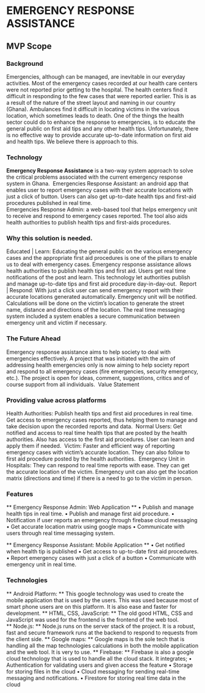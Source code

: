 # EMERGENCY RESPONSE ASSISTANCE 
## MVP Scope
### Background
Emergencies, although can be managed, are inevitable in our everyday activities. Most of the emergency cases recorded at our health care centers were not reported prior getting to the hospital. The health centers find it difficult in responding to the few cases that were reported earlier. This is as a result of the nature of the street layout and naming in our country (Ghana). Ambulances find it difficult in locating victims in the various location, which sometimes leads to death. One of the things the health sector could do to enhance the response to emergencies, is to educate the general public on first aid tips and any other health tips. Unfortunately, there is no effective way to provide accurate up-to-date information on first aid and health tips. We believe there is approach to this.
### Technology
**Emergency Response Assistance** is a two-way system approach to solve the critical problems associated with the current emergency response system in Ghana.&nbsp;
Emergencies Response Assistant: an android app that enables user to report emergency cases with their accurate locations with just a click of button. Users can also get up-to-date health tips and first-aid procedures published in real time.  
Emergencies Response Admin: a web-based tool that helps emergency unit to receive and respond to emergency cases reported. The tool also aids health authorities to publish health tips and first-aids procedures.&nbsp;  
### Why this solution is needed.
Educated | Learn: Educating the general public on the various emergency cases and the appropriate first aid procedures is one of the pillars to enable us to deal with emergency cases. Emergency response assistance allows health authorities to publish health tips and first aid. Users get real time notifications of the post and learn. This technology let authorities publish and manage up-to-date tips and first aid procedure day-in-day-out.&nbsp;
Report | Respond: With just a click user can send emergency report with their accurate locations generated automatically. Emergency unit will be notified. Calculations will be done on the victim’s location to generate the street name, distance and directions of the location. The real time messaging system included a system enables a secure communication between emergency unit and victim if necessary.&nbsp;

### The Future Ahead
Emergency response assistance aims to help society to deal with emergencies effectively. A project that was initiated with the aim of addressing health emergencies only is now aiming to help society report and respond to all emergency cases (fire emergencies, security emergency, etc.). The project is open for ideas, comment, suggestions, critics and of course support from all individuals.&nbsp;
Value Statement
### Providing value across platforms
Health Authorities: Publish health tips and first aid procedures in real time. Get access to emergency cases reported, thus helping them to manage and take decision upon the recorded reports and data.&nbsp;
Normal Users: Get notified and access to real time health tips that are posted by the health authorities. Also has access to the first aid procedures. User can learn and apply them if needed.&nbsp;
Victim: Faster and efficient way of reporting emergency cases with victim’s accurate location. They can also follow to first aid procedure posted by the health authorities.&nbsp;
Emergency Unit in Hospitals: They can respond to real time reports with ease. They can get the accurate location of the victim. Emergency unit can also get the location matrix (directions and time) if there is a need to go to the victim in person.&nbsp;
### Features
** Emergency Response Admin: Web Application **
•	Publish and manage health tips in real time.
•	Publish and manage first aid procedure.
•	Notification if user reports an emergency through firebase cloud messaging
•	Get accurate location matrix using google maps
•	Communicate with users through real time messaging system.

** Emergency Response Assistant: Mobile Application **
•	Get notified when health tip is published
•	Get access to up-to-date first aid procedures.
•	Report emergency cases with just a click of a button
•	Communicate with emergency unit in real time.
### Technologies
** Android Platform: ** This google technology was used to create the mobile application that is used by the users. This was used because most of smart phone users are on this platform. It is also ease and faster for development.
** HTML, CSS, JavaScript: ** The old good HTML, CSS and JavaScript was used for the frontend is the frontend of the web tool.  
** Node.js: ** Node.js runs on the server stack of the project. It is a robust, fast and secure framework runs at the backend to respond to requests from the client side.
** Google maps: ** Google maps is the sole tech that is handling all the map technologies calculations in both the mobile application and the web tool. It is very to use.
** Firebase: ** Firebase is also a google cloud technology that is used to handle all the cloud stack. It integrates;
•	Authentication for validating users and given access the feature 
•	Storage for storing files in the cloud
•	Cloud messaging for sending real-time messaging and notifications.
•	Firestore for storing real time data in the cloud
